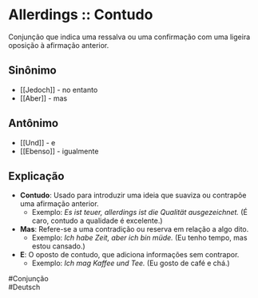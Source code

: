 # Allerdings :: Contudo
<!--SR:!2024-11-06,1,210-->
Conjunção que indica uma ressalva ou uma confirmação com uma ligeira oposição à afirmação anterior.

## Sinônimo
- [[Jedoch]] - no entanto  
- [[Aber]] - mas  

## Antônimo
- [[Und]] - e  
- [[Ebenso]] - igualmente  

## Explicação
- **Contudo**: Usado para introduzir uma ideia que suaviza ou contrapõe uma afirmação anterior.
  - Exemplo: *Es ist teuer, allerdings ist die Qualität ausgezeichnet.* (É caro, contudo a qualidade é excelente.)
- **Mas**: Refere-se a uma contradição ou reserva em relação a algo dito.
  - Exemplo: *Ich habe Zeit, aber ich bin müde.* (Eu tenho tempo, mas estou cansado.)
- **E**: O oposto de contudo, que adiciona informações sem contrapor.
  - Exemplo: *Ich mag Kaffee und Tee.* (Eu gosto de café e chá.)

#Conjunção  
#Deutsch
